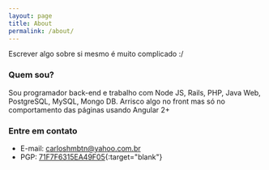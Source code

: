 ```yaml
---
layout: page
title: About
permalink: /about/
---
```


Escrever algo sobre si mesmo é muito complicado :/

### Quem sou?

Sou programador back-end e trabalho com Node JS, Rails, PHP, Java Web, PostgreSQL, MySQL, Mongo DB. Arrisco algo no front mas só no comportamento das páginas usando Angular 2+

### Entre em contato

* E-mail: [carloshmbtn@yahoo.com.br](mailto:carloshmbtn@yahoo.com.br)
* PGP: [71F7F6315EA49F05](https://keybase.io/carloshmbtn/pgp_keys.asc){:target="blank"}
